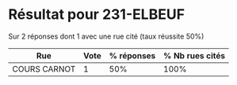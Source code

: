# Résultat pour 231-ELBEUF

Sur 2 réponses dont 1 avec une rue cité (taux réussite 50%)

| Rue | Vote | % réponses | % Nb rues cités|
|-----|------|------------|----------------|
| COURS CARNOT | 1 | 50% | 100%|

